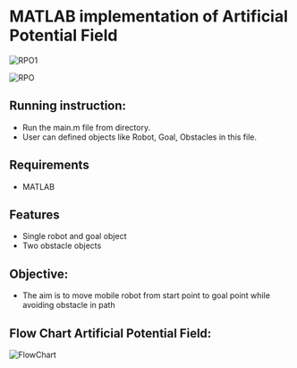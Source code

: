 # MATLAB implementation of Artificial Potential Field

![RPO1](https://user-images.githubusercontent.com/37571161/58729174-20680600-8402-11e9-82de-1bd83a97d370.png)

![RPO](https://user-images.githubusercontent.com/37571161/58729193-2fe74f00-8402-11e9-8be1-1d5c4ffa7872.png)

## Running instruction:
- Run the main.m file from directory. 
- User can defined objects like Robot, Goal, Obstacles in this file.

## Requirements
- MATLAB

## Features
- Single robot and goal object
- Two obstacle objects

## Objective:
- The aim is to move mobile robot from start point to goal point while avoiding obstacle in path

## Flow Chart Artificial Potential Field:

![FlowChart](https://user-images.githubusercontent.com/37571161/58727204-1c85b500-83fd-11e9-87a1-1e3b23c4ecef.PNG)
